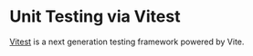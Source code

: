 # Unit Testing via Vitest

[Vitest](https://vitest.dev/guide/) is a next generation testing framework powered by Vite.
